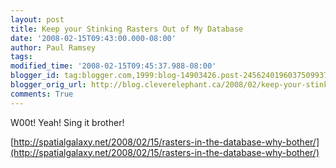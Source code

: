 ```yaml
---
layout: post
title: Keep your Stinking Rasters Out of My Database
date: '2008-02-15T09:43:00.000-08:00'
author: Paul Ramsey
tags: 
modified_time: '2008-02-15T09:45:37.988-08:00'
blogger_id: tag:blogger.com,1999:blog-14903426.post-2456240196037509937
blogger_orig_url: http://blog.cleverelephant.ca/2008/02/keep-your-stinking-rasters-out-of-my.html
comments: True
---
```


W00t! Yeah! Sing it brother!

[http://spatialgalaxy.net/2008/02/15/rasters-in-the-database-why-bother/](http://spatialgalaxy.net/2008/02/15/rasters-in-the-database-why-bother/)